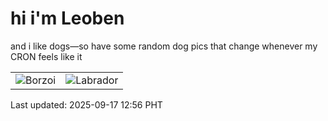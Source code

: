 # hi i'm Leoben

and i like dogs—so have some random dog pics that change whenever my CRON feels like it

|  |  |
|--------|----------|
| ![Borzoi](https://random-dog-vercel.vercel.app/api/random-borzoi?v=1758085001) | ![Labrador](https://random-dog-vercel.vercel.app/api/random-labrador?v=1758085001) |

Last updated: 2025-09-17 12:56 PHT
